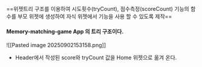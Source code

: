 ==위젯트리 구조를 이용하여 시도횟수(tryCount), 점수측정(scoreCount) 기능의 함수를 부모 위젯에 생성하여 자식 위젯에서 기능을 사용 할 수 있도록 제작==


#### Memory-matching-game App 의 트리 구조이다.
![[Pasted image 20250902153158.png]]

- Header에서 작성된 score와 tryCount 값을 Home 위젯으로 옮겨 온다.